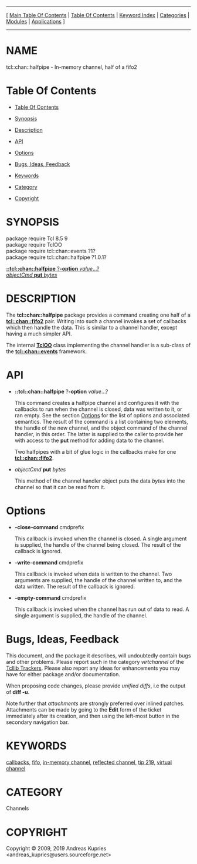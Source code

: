 
[//000000001]: # (tcl::chan::halfpipe \- Reflected/virtual channel support)
[//000000002]: # (Generated from file 'halfpipe\.man' by tcllib/doctools with format 'markdown')
[//000000003]: # (Copyright &copy; 2009, 2019 Andreas Kupries <andreas\_kupries@users\.sourceforge\.net>)
[//000000004]: # (tcl::chan::halfpipe\(n\) 1\.0\.1 tcllib "Reflected/virtual channel support")

<hr> [ <a href="../../../../toc.md">Main Table Of Contents</a> &#124; <a
href="../../../toc.md">Table Of Contents</a> &#124; <a
href="../../../../index.md">Keyword Index</a> &#124; <a
href="../../../../toc0.md">Categories</a> &#124; <a
href="../../../../toc1.md">Modules</a> &#124; <a
href="../../../../toc2.md">Applications</a> ] <hr>

# NAME

tcl::chan::halfpipe \- In\-memory channel, half of a fifo2

# <a name='toc'></a>Table Of Contents

  - [Table Of Contents](#toc)

  - [Synopsis](#synopsis)

  - [Description](#section1)

  - [API](#section2)

  - [Options](#section3)

  - [Bugs, Ideas, Feedback](#section4)

  - [Keywords](#keywords)

  - [Category](#category)

  - [Copyright](#copyright)

# <a name='synopsis'></a>SYNOPSIS

package require Tcl 8\.5 9  
package require TclOO  
package require tcl::chan::events ?1?  
package require tcl::chan::halfpipe ?1\.0\.1?  

[__::tcl::chan::halfpipe__ ?__\-option__ *value*\.\.\.?](#1)  
[*objectCmd* __put__ *bytes*](#2)  

# <a name='description'></a>DESCRIPTION

The __tcl::chan::halfpipe__ package provides a command creating one half of
a __[tcl::chan::fifo2](tcllib\_fifo2\.md)__ pair\. Writing into such a
channel invokes a set of callbacks which then handle the data\. This is similar
to a channel handler, except having a much simpler API\.

The internal __[TclOO](\.\./\.\./\.\./\.\./index\.md\#tcloo)__ class implementing
the channel handler is a sub\-class of the
__[tcl::chan::events](\.\./virtchannel\_core/events\.md)__ framework\.

# <a name='section2'></a>API

  - <a name='1'></a>__::tcl::chan::halfpipe__ ?__\-option__ *value*\.\.\.?

    This command creates a halfpipe channel and configures it with the callbacks
    to run when the channel is closed, data was written to it, or ran empty\. See
    the section [Options](#section3) for the list of options and associated
    semantics\. The result of the command is a list containing two elements, the
    handle of the new channel, and the object command of the channel handler, in
    this order\. The latter is supplied to the caller to provide her with access
    to the __put__ method for adding data to the channel\.

    Two halfpipes with a bit of glue logic in the callbacks make for one
    __[tcl::chan::fifo2](tcllib\_fifo2\.md)__\.

  - <a name='2'></a>*objectCmd* __put__ *bytes*

    This method of the channel handler object puts the data *bytes* into the
    channel so that it can be read from it\.

# <a name='section3'></a>Options

  - __\-close\-command__ cmdprefix

    This callback is invoked when the channel is closed\. A single argument is
    supplied, the handle of the channel being closed\. The result of the callback
    is ignored\.

  - __\-write\-command__ cmdprefix

    This callback is invoked when data is written to the channel\. Two arguments
    are supplied, the handle of the channel written to, and the data written\.
    The result of the callback is ignored\.

  - __\-empty\-command__ cmdprefix

    This callback is invoked when the channel has run out of data to read\. A
    single argument is supplied, the handle of the channel\.

# <a name='section4'></a>Bugs, Ideas, Feedback

This document, and the package it describes, will undoubtedly contain bugs and
other problems\. Please report such in the category *virtchannel* of the
[Tcllib Trackers](http://core\.tcl\.tk/tcllib/reportlist)\. Please also report
any ideas for enhancements you may have for either package and/or documentation\.

When proposing code changes, please provide *unified diffs*, i\.e the output of
__diff \-u__\.

Note further that *attachments* are strongly preferred over inlined patches\.
Attachments can be made by going to the __Edit__ form of the ticket
immediately after its creation, and then using the left\-most button in the
secondary navigation bar\.

# <a name='keywords'></a>KEYWORDS

[callbacks](\.\./\.\./\.\./\.\./index\.md\#callbacks),
[fifo](\.\./\.\./\.\./\.\./index\.md\#fifo), [in\-memory
channel](\.\./\.\./\.\./\.\./index\.md\#in\_memory\_channel), [reflected
channel](\.\./\.\./\.\./\.\./index\.md\#reflected\_channel), [tip
219](\.\./\.\./\.\./\.\./index\.md\#tip\_219), [virtual
channel](\.\./\.\./\.\./\.\./index\.md\#virtual\_channel)

# <a name='category'></a>CATEGORY

Channels

# <a name='copyright'></a>COPYRIGHT

Copyright &copy; 2009, 2019 Andreas Kupries <andreas\_kupries@users\.sourceforge\.net>
